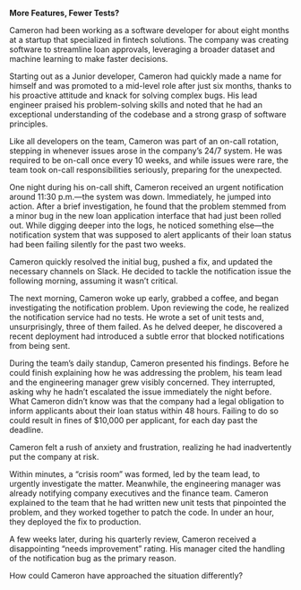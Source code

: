 **More Features, Fewer Tests?**

Cameron had been working as a software developer for about eight months at a startup that specialized in fintech solutions. The company was creating software to streamline loan approvals, leveraging a broader dataset and machine learning to make faster decisions.

Starting out as a Junior developer, Cameron had quickly made a name for himself and was promoted to a mid-level role after just six months, thanks to his proactive attitude and knack for solving complex bugs. His lead engineer praised his problem-solving skills and noted that he had an exceptional understanding of the codebase and a strong grasp of software principles.

Like all developers on the team, Cameron was part of an on-call rotation, stepping in whenever issues arose in the company’s 24/7 system. He was required to be on-call once every 10 weeks, and while issues were rare, the team took on-call responsibilities seriously, preparing for the unexpected.

One night during his on-call shift, Cameron received an urgent notification around 11:30 p.m.—the system was down. Immediately, he jumped into action. After a brief investigation, he found that the problem stemmed from a minor bug in the new loan application interface that had just been rolled out. While digging deeper into the logs, he noticed something else—the notification system that was supposed to alert applicants of their loan status had been failing silently for the past two weeks.

Cameron quickly resolved the initial bug, pushed a fix, and updated the necessary channels on Slack. He decided to tackle the notification issue the following morning, assuming it wasn’t critical.

The next morning, Cameron woke up early, grabbed a coffee, and began investigating the notification problem. Upon reviewing the code, he realized the notification service had no tests. He wrote a set of unit tests and, unsurprisingly, three of them failed. As he delved deeper, he discovered a recent deployment had introduced a subtle error that blocked notifications from being sent.

During the team’s daily standup, Cameron presented his findings. Before he could finish explaining how he was addressing the problem, his team lead and the engineering manager grew visibly concerned. They interrupted, asking why he hadn’t escalated the issue immediately the night before. What Cameron didn’t know was that the company had a legal obligation to inform applicants about their loan status within 48 hours. Failing to do so could result in fines of $10,000 per applicant, for each day past the deadline.

Cameron felt a rush of anxiety and frustration, realizing he had inadvertently put the company at risk.

Within minutes, a “crisis room” was formed, led by the team lead, to urgently investigate the matter. Meanwhile, the engineering manager was already notifying company executives and the finance team. Cameron explained to the team that he had written new unit tests that pinpointed the problem, and they worked together to patch the code. In under an hour, they deployed the fix to production.

A few weeks later, during his quarterly review, Cameron received a disappointing “needs improvement” rating. His manager cited the handling of the notification bug as the primary reason.

How could Cameron have approached the situation differently?

